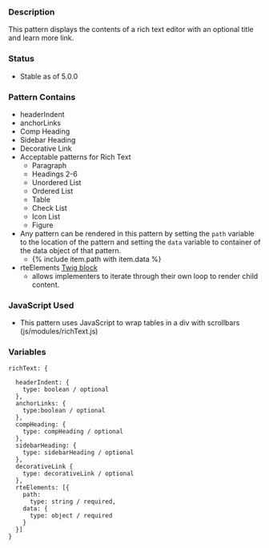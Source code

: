 ### Description
This pattern displays the contents of a rich text editor with an optional title and learn more link.

### Status
* Stable as of 5.0.0

### Pattern Contains
* headerIndent
* anchorLinks
* Comp Heading
* Sidebar Heading
* Decorative Link
* Acceptable patterns for Rich Text
  * Paragraph
  * Headings 2-6
  * Unordered List
  * Ordered List
  * Table
  * Check List
  * Icon List
  * Figure
* Any pattern can be rendered in this pattern by setting the `path` variable to the location of the pattern and setting the `data` variable to container of the data object of that pattern.  
  * {% include item.path with item.data %}
* rteElements [Twig block](https://twig.symfony.com/doc/2.x/tags/block.html)
    * allows implementers to iterate through their own loop to render child content.

### JavaScript Used
* This pattern uses JavaScript to wrap tables in a div with scrollbars (js/modules/richText.js)

### Variables
~~~
richText: {

  headerIndent: {
    type: boolean / optional
  },
  anchorLinks: {
    type:boolean / optional
  },
  compHeading: {
    type: compHeading / optional
  },
  sidebarHeading: {
    type: sidebarHeading / optional
  },
  decorativeLink {
    type: decorativeLink / optional
  },
  rteElements: [{
    path: 
      type: string / required,
    data: {
      type: object / required
    }
  }]
}
~~~
